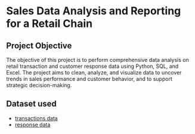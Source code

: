 # Sales Data Analysis and Reporting for a Retail Chain
## Project Objective
The objective of this project is to perform comprehensive data analysis on retail transaction and customer response data using Python, SQL, and Excel. The project aims to clean, analyze, and visualize data to uncover trends in sales performance and customer behavior, and to support strategic decision-making.
## Dataset used
- <a href = "https://github.com/Yamini442/sales-data-analysis-retail/blob/main/Retail_data_transactions.csv">transactions data</a>
- <a href = "https://github.com/Yamini442/sales-data-analysis-retail/blob/main/Retail_data_response.csv">response data</a>
